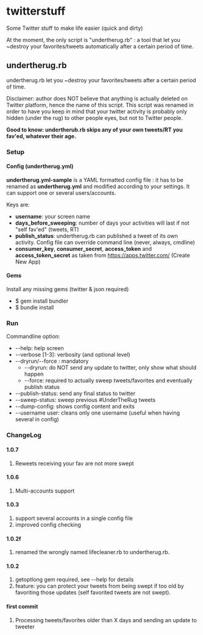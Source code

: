 # twitterstuff

Some Twitter stuff to make life easier (quick and dirty)

At the moment, the only script is "undertherug.rb" : a tool that let you ~destroy your favorites/tweets automatically after a certain period of time.

## undertherug.rb

undertherug.rb let you ~destroy your favorites/tweets after a certain period of time.

Disclaimer: author does NOT believe that anything is actually deleted on Twitter platform, hence the name of this script. This script was renamed in order to have you keep in mind that your twitter activity is probably only hidden (under the rug) to other people eyes, but not to Twitter people.

**Good to know: undertherub.rb skips any of your own tweets/RT you fav'ed, whatever their age.**

### Setup

#### Config (undertherug.yml)

**undertherug.yml-sample** is a YAML formatted config file : it has to be renamed as **undertherug.yml** and modified according to your settings.
It can support one or several users/accounts.

Keys are:

 * **username**: your screen name
 * **days_before_sweeping**: number of days your activities will last if not "self fav'ed" (tweets, RT)
 * **publish_status**: undertherug.rb can published a tweet of its own activity. Config file can override command line (never, always, cmdline)
 * **consumer_key**, **consumer_secret**, **access_token** and **access_token_secret** as taken from https://apps.twitter.com/ (Create New App)


#### Gems

Install any missing gems (twitter & json required)

 * $ gem install bundler
 * $ bundle install

### Run

Commandline option:

 * --help: help screen
 * --verbose [1-3]: verbosity (and optional level)
 * --dryrun/--force : mandatory
   * --dryrun: do NOT send any update to twitter, only show what should happen
   * --force: required to actually sweep tweets/favorites and eventually publish status
 * --publish-status: send any final status to twitter
 * --sweep-status: sweep previous #UnderTheRug tweets
 * --dump-config: shows config content and exits
 * --username user: cleans only one username (useful when having several in config)


### ChangeLog

#### 1.0.7

1. Reweets receiving your fav are not more swept

#### 1.0.6

1. Multi-accounts support

#### 1.0.3

1. support several accounts in a single config file
2. improved config checking

#### 1.0.2f

1. renamed the wrongly named lifecleaner.rb to undertherug.rb.

#### 1.0.2

1. getoptlong gem required, see --help for details
2. feature: you can protect your tweets from being swept if too old by favoriting those updates (self favorited tweets are not swept).

#### first commit

1. Processing tweets/favorites older than X days  and sending an update to tweeter
